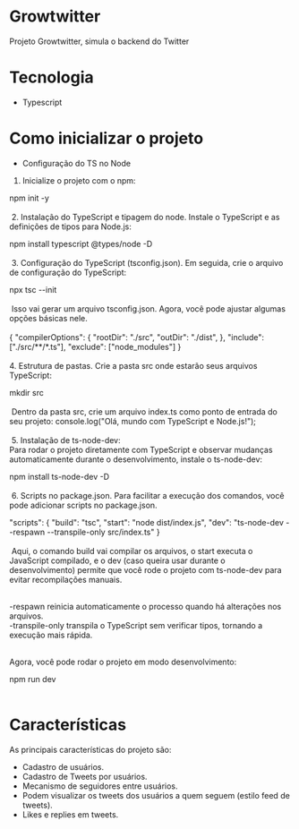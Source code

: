 # Growtwitter

Projeto Growtwitter, simula o backend do Twitter

# Tecnologia

- Typescript

# Como inicializar o projeto

- Configuração do TS no Node
​
1. Inicialize o projeto com o npm:

npm init -y <br/><br/>
​
2. Instalação do TypeScript e tipagem do node.
Instale o TypeScript e as definições de tipos para Node.js:<br/>

npm install typescript @types/node -D<br/><br/>
​
3. Configuração do TypeScript (tsconfig.json).
Em seguida, crie o arquivo de configuração do TypeScript:<br/>

npx tsc --init<br/><br/>
​
Isso vai gerar um arquivo tsconfig.json. Agora, você pode ajustar algumas opções básicas nele. <br/><br/>
{
  "compilerOptions": {
    "rootDir": "./src", 
    "outDir": "./dist", 
  },
  "include": ["./src/**/*.ts"],
  "exclude": ["node_modules"]
}<br/><br/>
​
4. Estrutura de pastas.
Crie a pasta src onde estarão seus arquivos TypeScript:<br/>

mkdir src<br/><br/>
​
Dentro da pasta src, crie um arquivo index.ts como ponto de entrada do seu projeto:
console.log("Olá, mundo com TypeScript e Node.js!");<br/><br/>
​
5. Instalação de ts-node-dev:<br/>
Para rodar o projeto diretamente com TypeScript e observar mudanças automaticamente durante o desenvolvimento, instale o ts-node-dev:<br/>

npm install ts-node-dev -D<br/><br/>
​
6. Scripts no package.json.
Para facilitar a execução dos comandos, você pode adicionar scripts no package.json. <br/>

"scripts": {
  "build": "tsc",
  "start": "node dist/index.js",
  "dev": "ts-node-dev --respawn --transpile-only src/index.ts"
}<br/><br/>
​
Aqui, o comando build vai compilar os arquivos, o start executa o JavaScript compilado, e o dev (caso queira usar durante o desenvolvimento) permite que você rode o projeto com ts-node-dev para evitar recompilações manuais.<br/><br/>

-respawn reinicia automaticamente o processo quando há alterações nos arquivos.<br/>
-transpile-only transpila o TypeScript sem verificar tipos, tornando a execução mais rápida.<br/><br/>

Agora, você pode rodar o projeto em modo desenvolvimento:<br/>

npm run dev<br/><br/>

# Características

As principais características do projeto são:
- Cadastro de usuários.
- Cadastro de Tweets por usuários.
- Mecanismo de seguidores entre usuários.
- Podem visualizar os tweets dos usuários a quem seguem (estilo feed de tweets).
- Likes e replies em tweets.
